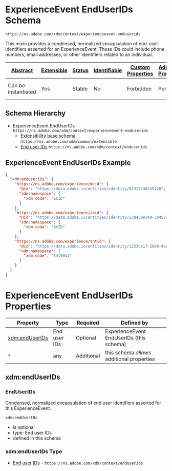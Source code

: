 
# ExperienceEvent EndUserIDs Schema

```
https://ns.adobe.com/xdm/context/experienceevent-enduserids
```

This mixin provides a condensed, normalized encapsulation of end-user identifiers asserted for an ExperienceEvent. These IDs could include phone numbers, email addresses, or other identifiers related to an individual.

| [Abstract](../../../abstract.md) | [Extensible](../../../extensions.md) | [Status](../../../status.md) | [Identifiable](../../../id.md) | [Custom Properties](../../../extensions.md) | [Additional Properties](../../../extensions.md) | Defined In |
|----------------------------------|--------------------------------------|------------------------------|--------------------------------|---------------------------------------------|-------------------------------------------------|------------|
| Can be instantiated | Yes | Stable | No | Forbidden | Permitted | [mixins/experience-event/experienceevent-enduserids.schema.json](mixins/experience-event/experienceevent-enduserids.schema.json) |
## Schema Hierarchy

* ExperienceEvent EndUserIDs `https://ns.adobe.com/xdm/context/experienceevent-enduserids`
  * [Extensibility base schema](../../datatypes/extensible.schema.md) `https://ns.adobe.com/xdm/common/extensible`
  * [End user IDs](../../datatypes/enduserids.schema.md) `https://ns.adobe.com/xdm/context/enduserids`


## ExperienceEvent EndUserIDs Example
```json
{
  "xdm:endUserIDs": {
    "https://ns.adobe.com/experience/mcid": {
      "@id": "https://data.adobe.io/entities/identity/92312748749128",
      "xdm:namespace": {
        "xdm:code": "ECID"
      }
    },
    "https://ns.adobe.com/experience/aaid": {
      "@id": "https://data.adobe.io/entities/identity/2394509340-30453470347",
      "xdm:namespace": {
        "xdm:code": "AVID"
      }
    },
    "https://ns.adobe.com/experience/tntid": {
      "@id": "https://data.adobe.io/entities/identity/1233ce17-20e0-4a2c-8198-2a77fd60cf4d",
      "xdm:namespace": {
        "xdm:code": "tnt0051"
      }
    }
  }
}
```

# ExperienceEvent EndUserIDs Properties

| Property | Type | Required | Defined by |
|----------|------|----------|------------|
| [xdm:endUserIDs](#xdmenduserids) | End user IDs | Optional | ExperienceEvent EndUserIDs (this schema) |
| `*` | any | Additional | this schema *allows* additional properties |

## xdm:endUserIDs
### EndUserIDs

Condensed, normalized encapsulation of end user identifiers asserted for this ExperienceEvent.

`xdm:endUserIDs`
* is optional
* type: End user IDs
* defined in this schema

### xdm:endUserIDs Type


* [End user IDs](../../datatypes/enduserids.schema.md) – `https://ns.adobe.com/xdm/context/enduserids`




